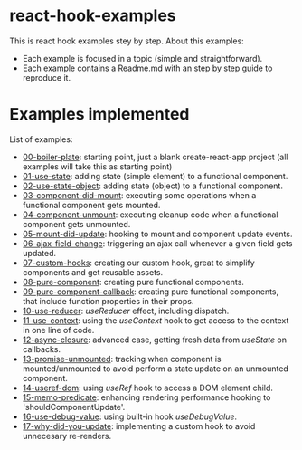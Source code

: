 # react-hook-examples
This is react hook examples stey by step.
About this examples:
  - Each example is focused in a topic (simple and straightforward).
  - Each example contains a Readme.md with an step by step guide to reproduce it.

# Examples implemented

List of examples:
  - [00-boiler-plate](https://github.com/echoLive/react-hook-examples/tree/master/00-boilerplate): starting point, just a blank create-react-app project (all examples will take
  this as starting point)
  - [01-use-state](https://github.com/echoLive/react-hook-examples/tree/master/01-use-state): adding state (simple element) to a functional component.
  - [02-use-state-object](https://github.com/echoLive/react-hook-examples/tree/master/02-use-state-object): adding state (object) to a functional component.
  - [03-component-did-mount](https://github.com/echoLive/react-hook-examples/tree/master/03-component-did-mount): executing some operations when a functional component gets mounted.
  - [04-component-unmount](https://github.com/echoLive/react-hook-examples/tree/master/04-component_unmount): executing cleanup code when a functional component gets unmounted.
  - [05-mount-did-update](https://github.com/echoLive/react-hook-examples/tree/master/05-mount-did-update): hooking to mount and component update events.
  - [06-ajax-field-change](https://github.com/echoLive/react-hook-examples/tree/master/06-ajax-field-change): triggering an ajax call whenever a given field gets updated.
  - [07-custom-hooks](https://github.com/echoLive/react-hook-examples/tree/master/07-custom-hook): creating our custom hook, great to simplify components and get reusable assets.
  - [08-pure-component](https://github.com/echoLive/react-hook-examples/tree/master/08-pure-component): creating pure functional components.
  - [09-pure-component-callback](https://github.com/echoLive/react-hook-examples/tree/master/09-pure-component-callback): creating pure functional components, that include function properties
  in their props.
  - [10-use-reducer](https://github.com/echoLive/react-hook-examples/tree/master/10-use-reducer): _useReducer_ effect, including dispatch.
  - [11-use-context](https://github.com/echoLive/react-hook-examples/tree/master/11-use-context): using the _useContext_ hook to get access to the context in one line of code.
  - [12-async-closure](https://github.com/echoLive/react-hook-examples/tree/master/12-async-closure): advanced case, getting fresh data from _useState_ on callbacks.
  - [13-promise-unmounted](https://github.com/echoLive/react-hook-examples/tree/master/13-promise-unmounted): tracking when component is mounted/unmounted to avoid perform a state update on an unmounted component.
  - [14-useref-dom](https://github.com/echoLive/react-hook-examples/tree/master/14-useref-dom): using _useRef_ hook to access a DOM element child.
  - [15-memo-predicate](https://github.com/echoLive/react-hook-examples/tree/master/15-memo-predicate): enhancing rendering performance hooking to 'shouldComponentUpdate'.
  - [16-use-debug-value](https://github.com/echoLive/react-hook-examples/tree/master/16-use-debug-value): using built-in hook _useDebugValue_.
  - [17-why-did-you-update](https://github.com/echoLive/react-hook-examples/tree/master/17-why-did-you-update): implementing a custom hook to avoid unnecesary re-renders.